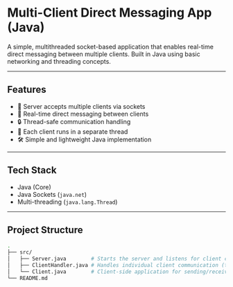 # Multi-Client Direct Messaging App (Java)

A simple, multithreaded socket-based application that enables real-time direct messaging between multiple clients. Built in Java using basic networking and threading concepts.

---

## Features

- 📡 Server accepts multiple clients via sockets
- 💬 Real-time direct messaging between clients
- 🔒 Thread-safe communication handling
- 🧵 Each client runs in a separate thread
- 🛠️ Simple and lightweight Java implementation

---

## Tech Stack

- Java (Core)
- Java Sockets (`java.net`)
- Multi-threading (`java.lang.Thread`)

---

## Project Structure

```bash
.
├── src/
│   ├── Server.java        # Starts the server and listens for client connections
│   ├── ClientHandler.java # Handles individual client communication (threaded)
│   └── Client.java        # Client-side application for sending/receiving messages
└── README.md
